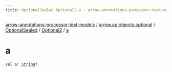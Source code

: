 ```yaml
---
title: OptionalSealed.Optional2.a - arrow-annotations-processor-test-models
---
```


[arrow-annotations-processor-test-models](../../../index.html) / [arrow.ap.objects.optional](../../index.html) / [OptionalSealed](../index.html) / [Optional2](index.html) / [a](./a.html)

# a

`val a: `[`String`](https://kotlinlang.org/api/latest/jvm/stdlib/kotlin/-string/index.html)`?`